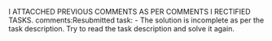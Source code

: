 I ATTACCHED PREVIOUS COMMENTS AS PER COMMENTS I RECTIFIED TASKS. 
comments:Resubmitted task: - The solution is incomplete as per the task description. Try to read the task description and solve it again.
